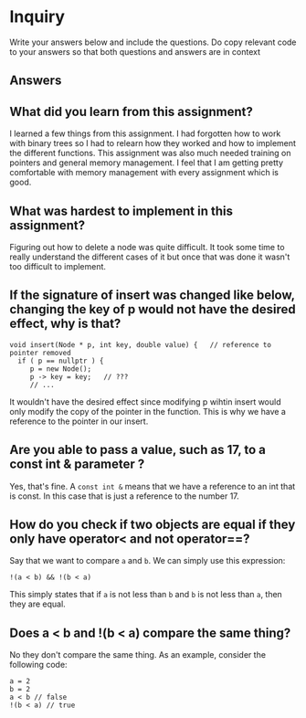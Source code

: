 # Inquiry

Write your answers below and include the questions. Do copy relevant code to your answers so that both questions and answers are in context 

## Answers
## What did you learn from this assignment?
I learned a few things from this assignment. I had forgotten how to work with binary trees so I had to relearn
how they worked and how to implement the different functions. This assignment was also much needed training on pointers and general memory management. I feel that I am getting pretty comfortable with memory management with every assignment which is good.

## What was hardest to implement in this assignment?
Figuring out how to delete a node was quite difficult. It took some time to really understand the different cases of it but once that was done it wasn't too difficult to implement.

## If the signature of insert was changed like below, changing the key of p would not have the desired effect, why is that?
```
void insert(Node * p, int key, double value) {   // reference to pointer removed
  if ( p == nullptr ) {
     p = new Node();
     p -> key = key;   // ???
     // ...
```
It wouldn't have the desired effect since modifying p wihtin insert would only modify the copy of the pointer in the function. This is why we have a reference to the pointer in our insert.

## Are you able to pass a value, such as 17, to a const int & parameter ?
Yes, that's fine. A ``const int &`` means that we have a reference to an int that is const. In this case that is just a reference to the number 17.

## How do you check if two objects are equal if they only have operator< and not operator==?
Say that we want to compare ``a`` and ``b``. We can simply use this expression:
```
!(a < b) && !(b < a)
```
This simply states that if ``a`` is not less than ``b`` and ``b`` is not less than ``a``, then they are equal.

## Does a < b and !(b < a) compare the same thing?
No they don't compare the same thing. As an example, consider the following code:
```
a = 2
b = 2
a < b // false
!(b < a) // true
```

